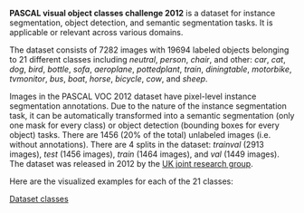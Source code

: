 **PASCAL visual object classes challenge 2012** is a dataset for instance segmentation, object detection, and semantic segmentation tasks. It is applicable or relevant across various domains.

The dataset consists of 7282 images with 19694 labeled objects belonging to 21 different classes including *neutral*, *person*, *chair*, and other: *car*, *cat*, *dog*, *bird*, *bottle*, *sofa*, *aeroplane*, *pottedplant*, *train*, *diningtable*, *motorbike*, *tvmonitor*, *bus*, *boat*, *horse*, *bicycle*, *cow*, and *sheep*.

Images in the PASCAL VOC 2012 dataset have pixel-level instance segmentation annotations. Due to the nature of the instance segmentation task, it can be automatically transformed into a semantic segmentation (only one mask for every class) or object detection (bounding boxes for every object) tasks. There are 1456 (20% of the total) unlabeled images (i.e. without annotations). There are 4 splits in the dataset: *trainval* (2913 images), *test* (1456 images), *train* (1464 images), and *val* (1449 images). The dataset was released in 2012 by the [UK joint research group](http://host.robots.ox.ac.uk/pascal/VOC/voc2012/index.html#organizers).

Here are the visualized examples for each of the 21 classes:

[Dataset classes](https://github.com/dataset-ninja/pascal-voc-2012/raw/main/visualizations/classes_preview.webm)
